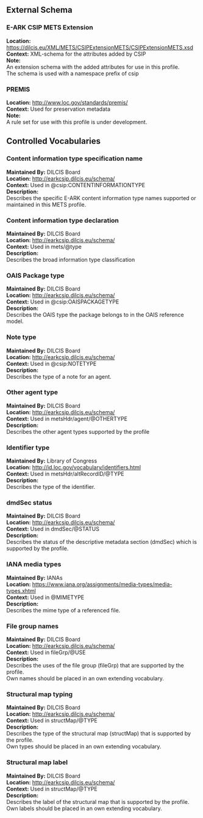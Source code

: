 ## External Schema

### E-ARK CSIP METS Extension
**Location:** https://dilcis.eu/XML/METS/CSIPExtensionMETS/CSIPExtensionMETS.xsd<br/>
**Context:** XML-schema for the attributes added by CSIP<br/>
**Note:**  <br/>
An extension schema with the added attributes for use in this profile.<br/>
The schema is used with a namespace prefix of csip<br/>


### PREMIS
**Location:** http://www.loc.gov/standards/premis/<br/>
**Context:** Used for preservation metadata<br/>
**Note:**  <br/>
A rule set for use with this profile is under development.<br/>

## Controlled Vocabularies

<a name="VocabularyContentInformationTypeSpecification"></a>
### Content information type specification name
**Maintained By:** DILCIS Board<br/>
**Location:** http://earkcsip.dilcis.eu/schema/<br/>
**Context:** Used in @csip:CONTENTINFORMATIONTYPE<br/>
**Description:**  <br/>
Describes the specific E-ARK content information type names supported or maintained in this METS profile.<br/>


<a name="VocabularyType"></a>
### Content information type declaration
**Maintained By:** DILCIS Board<br/>
**Location:** http://earkcsip.dilcis.eu/schema/<br/>
**Context:** Used in mets/@type<br/>
**Description:**  <br/>
Describes the broad information type classification<br/>


<a name="VocabularyOAISPackageType"></a>
### OAIS Package type
**Maintained By:** DILCIS Board<br/>
**Location:** http://earkcsip.dilcis.eu/schema/<br/>
**Context:** Used in @csip:OAISPACKAGETYPE<br/>
**Description:**  <br/>
Describes the OAIS type the package belongs to in the OAIS reference model.<br/>


<a name="VocabularyNoteType"></a>
### Note type
**Maintained By:** DILCIS Board<br/>
**Location:** http://earkcsip.dilcis.eu/schema/<br/>
**Context:** Used in @csip:NOTETYPE<br/>
**Description:**  <br/>
Describes the type of a note for an agent.<br/>


<a name="VocabularyAgentOtherType"></a>
### Other agent type
**Maintained By:** DILCIS Board<br/>
**Location:** http://earkcsip.dilcis.eu/schema/<br/>
**Context:** Used in metsHdr/agent/@OTHERTYPE<br/>
**Description:**  <br/>
Describes the other agent types supported by the profile<br/>


<a name="VocabularyIdentifierType"></a>
### Identifier type
**Maintained By:** Library of Congress<br/>
**Location:** http://id.loc.gov/vocabulary/identifiers.html<br/>
**Context:** Used in metsHdr/altRecordID/@TYPE<br/>
**Description:**  <br/>
Describes the type of the identifier.<br/>


<a name="VocabularyStatus"></a>
### dmdSec status
**Maintained By:** DILCIS Board<br/>
**Location:** http://earkcsip.dilcis.eu/schema/<br/>
**Context:** Used in dmdSec/@STATUS<br/>
**Description:**  <br/>
Describes the status of the descriptive metadata section (dmdSec) which is supported by the profile.<br/>


<a name="VocabularyIANAmediaTypes"></a>
### IANA media types
**Maintained By:** IANAs<br/>
**Location:** https://www.iana.org/assignments/media-types/media-types.xhtml<br/>
**Context:** Used in @MIMETYPE<br/>
**Description:**  <br/>
Describes the mime type of a referenced file.<br/>


<a name="VocabularyFileGrpAndStructMapDivisionLabel"></a>
### File group names
**Maintained By:** DILCIS Board<br/>
**Location:** http://earkcsip.dilcis.eu/schema/<br/>
**Context:** Used in fileGrp/@USE<br/>
**Description:**  <br/>
Describes the uses of the file group (fileGrp) that are supported by the profile.<br/>
Own names should be placed in an own extending vocabulary.<br/>


<a name="VocabularyStructMapType"></a>
### Structural map typing
**Maintained By:** DILCIS Board<br/>
**Location:** http://earkcsip.dilcis.eu/schema/<br/>
**Context:** Used in structMap/@TYPE<br/>
**Description:**  <br/>
Describes the type of the structural map (structMap) that is supported by the profile.<br/>
Own types should be placed in an own extending vocabulary.<br/>


<a name="VocabularyStructMapLabel"></a>
### Structural map label
**Maintained By:** DILCIS Board<br/>
**Location:** http://earkcsip.dilcis.eu/schema/<br/>
**Context:** Used in structMap/@TYPE<br/>
**Description:**  <br/>
Describes the label of the structural map that is supported by the profile.<br/>
Own labels should be placed in an own extending vocabulary.<br/>

